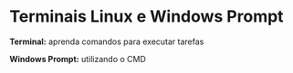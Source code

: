 # Terminais Linux e Windows Prompt

**Terminal:** aprenda comandos para executar tarefas

**Windows Prompt:** utilizando o CMD
